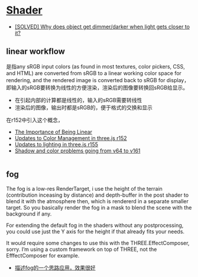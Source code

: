 # [Shader](https://threejs.org/docs/index.html?q=material)

- [[SOLVED] Why does object get dimmer/darker when light gets closer to it?](https://discourse.threejs.org/t/solved-why-does-object-get-dimmer-darker-when-light-gets-closer-to-it/3475)

## linear workflow

是指any sRGB input colors (as found in most textures, color pickers, CSS, and HTML) are converted from sRGB to a linear working color space for rendering, and the rendered image is converted back to sRGB for display，即输入的sRGB要转换为线性的方便渲染，渲染后的图像要转换回sRGB给显示。

- 在引起内部的计算都是线性的，输入的sRGB需要转线性
- 渲染后的图像，输出时都是sRGB的，便于格式的交换和显示

在r152中引入这个概念，

- [The Importance of Being Linear](https://developer.nvidia.com/gpugems/gpugems3/part-iv-image-effects/chapter-24-importance-being-linear)
- [Updates to Color Management in three.js r152](https://discourse.threejs.org/t/updates-to-color-management-in-three-js-r152/50791)
- [Updates to lighting in three.js r155](https://discourse.threejs.org/t/updates-to-lighting-in-three-js-r155/53733)
- [Shadow and color problems going from v64 to v161](https://discourse.threejs.org/t/shadow-and-color-problems-going-from-v64-to-v161/61640)



```js
```

## fog

The fog is a low-res RenderTarget, i use the height of the terrain (contribution inceasing by distance) and depth-buffer in the post shader to blend it with the atmosphere then, which is rendererd in a separate smaller target. So you basically render the fog in a mask to blend the scene with the background if any.

For extending the default fog in the shaders without any postprocessing, you could use just the Y axis for the height if that already fits your needs.

It would require some changes to use this with the THREE.EffectComposer, sorry. I’m using a custom framework on top of THREE, not the EfffectComposer for example.

- [描述fog的一个思路应用，效果很好](https://discourse.threejs.org/t/tesseract-open-world-planetary-engine/1473/7)